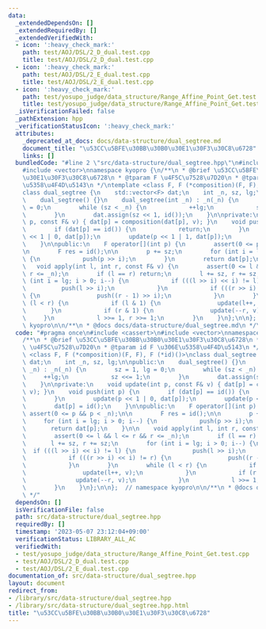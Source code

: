 ```yaml
---
data:
  _extendedDependsOn: []
  _extendedRequiredBy: []
  _extendedVerifiedWith:
  - icon: ':heavy_check_mark:'
    path: test/AOJ/DSL/2_D_dual.test.cpp
    title: test/AOJ/DSL/2_D_dual.test.cpp
  - icon: ':heavy_check_mark:'
    path: test/AOJ/DSL/2_E_dual.test.cpp
    title: test/AOJ/DSL/2_E_dual.test.cpp
  - icon: ':heavy_check_mark:'
    path: test/yosupo_judge/data_structure/Range_Affine_Point_Get.test.cpp
    title: test/yosupo_judge/data_structure/Range_Affine_Point_Get.test.cpp
  _isVerificationFailed: false
  _pathExtension: hpp
  _verificationStatusIcon: ':heavy_check_mark:'
  attributes:
    _deprecated_at_docs: docs/data-structure/dual_segtree.md
    document_title: "\u53CC\u5BFE\u30BB\u30B0\u30E1\u30F3\u30C8\u6728"
    links: []
  bundledCode: "#line 2 \"src/data-structure/dual_segtree.hpp\"\n#include <cassert>\n\
    #include <vector>\nnamespace kyopro {\n/**\n * @brief \u53CC\u5BFE\u30BB\u30B0\
    \u30E1\u30F3\u30C8\u6728\n * @tparam F \u4F5C\u7528\u7D20\n * @tparam id F \u306E\
    \u5358\u4F4D\u5143\n */\ntemplate <class F, F (*composition)(F, F), F (*id)()>\n\
    class dual_segtree {\n    std::vector<F> dat;\n    int _n, sz, lg;\n\npublic:\n\
    \    dual_segtree() {}\n    dual_segtree(int _n) : _n(_n) {\n        sz = 1, lg\
    \ = 0;\n        while (sz < _n) {\n            ++lg;\n            sz <<= 1;\n\
    \        }\n        dat.assign(sz << 1, id());\n    }\n\nprivate:\n    void update(int\
    \ p, const F& v) { dat[p] = composition(dat[p], v); }\n    void push(int p) {\n\
    \        if (dat[p] == id()) {\n            return;\n        }\n        update(p\
    \ << 1 | 0, dat[p]);\n        update(p << 1 | 1, dat[p]);\n        dat[p] = id();\n\
    \    }\n\npublic:\n    F operator[](int p) {\n        assert(0 <= p && p < _n);\n\
    \n        F res = id();\n\n        p += sz;\n        for (int i = lg; i > 0; i--)\
    \ {\n            push(p >> i);\n        }\n        return dat[p];\n    }\n\n \
    \   void apply(int l, int r, const F& v) {\n        assert(0 <= l && l <= r &&\
    \ r <= _n);\n        if (l == r) return;\n        l += sz, r += sz;\n        for\
    \ (int i = lg; i > 0; i--) {\n            if (((l >> i) << i) != l) {\n      \
    \          push(l >> i);\n            }\n            if (((r >> i) << i) != r)\
    \ {\n                push((r - 1) >> i);\n            }\n        }\n        while\
    \ (l < r) {\n            if (l & 1) {\n                update(l++, v);\n     \
    \       }\n            if (r & 1) {\n                update(--r, v);\n       \
    \     }\n            l >>= 1, r >>= 1;\n        }\n    }\n};\n\n};  // namespace\
    \ kyopro\n\n/**\n * @docs docs/data-structure/dual_segtree.md\n */\n"
  code: "#pragma once\n#include <cassert>\n#include <vector>\nnamespace kyopro {\n\
    /**\n * @brief \u53CC\u5BFE\u30BB\u30B0\u30E1\u30F3\u30C8\u6728\n * @tparam F\
    \ \u4F5C\u7528\u7D20\n * @tparam id F \u306E\u5358\u4F4D\u5143\n */\ntemplate\
    \ <class F, F (*composition)(F, F), F (*id)()>\nclass dual_segtree {\n    std::vector<F>\
    \ dat;\n    int _n, sz, lg;\n\npublic:\n    dual_segtree() {}\n    dual_segtree(int\
    \ _n) : _n(_n) {\n        sz = 1, lg = 0;\n        while (sz < _n) {\n       \
    \     ++lg;\n            sz <<= 1;\n        }\n        dat.assign(sz << 1, id());\n\
    \    }\n\nprivate:\n    void update(int p, const F& v) { dat[p] = composition(dat[p],\
    \ v); }\n    void push(int p) {\n        if (dat[p] == id()) {\n            return;\n\
    \        }\n        update(p << 1 | 0, dat[p]);\n        update(p << 1 | 1, dat[p]);\n\
    \        dat[p] = id();\n    }\n\npublic:\n    F operator[](int p) {\n       \
    \ assert(0 <= p && p < _n);\n\n        F res = id();\n\n        p += sz;\n   \
    \     for (int i = lg; i > 0; i--) {\n            push(p >> i);\n        }\n \
    \       return dat[p];\n    }\n\n    void apply(int l, int r, const F& v) {\n\
    \        assert(0 <= l && l <= r && r <= _n);\n        if (l == r) return;\n \
    \       l += sz, r += sz;\n        for (int i = lg; i > 0; i--) {\n          \
    \  if (((l >> i) << i) != l) {\n                push(l >> i);\n            }\n\
    \            if (((r >> i) << i) != r) {\n                push((r - 1) >> i);\n\
    \            }\n        }\n        while (l < r) {\n            if (l & 1) {\n\
    \                update(l++, v);\n            }\n            if (r & 1) {\n  \
    \              update(--r, v);\n            }\n            l >>= 1, r >>= 1;\n\
    \        }\n    }\n};\n\n};  // namespace kyopro\n\n/**\n * @docs docs/data-structure/dual_segtree.md\n\
    \ */"
  dependsOn: []
  isVerificationFile: false
  path: src/data-structure/dual_segtree.hpp
  requiredBy: []
  timestamp: '2023-05-07 23:12:04+09:00'
  verificationStatus: LIBRARY_ALL_AC
  verifiedWith:
  - test/yosupo_judge/data_structure/Range_Affine_Point_Get.test.cpp
  - test/AOJ/DSL/2_D_dual.test.cpp
  - test/AOJ/DSL/2_E_dual.test.cpp
documentation_of: src/data-structure/dual_segtree.hpp
layout: document
redirect_from:
- /library/src/data-structure/dual_segtree.hpp
- /library/src/data-structure/dual_segtree.hpp.html
title: "\u53CC\u5BFE\u30BB\u30B0\u30E1\u30F3\u30C8\u6728"
---
```

